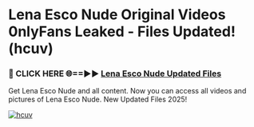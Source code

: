 # Lena Esco Nude Original Videos 0nlyFans Leaked - Files Updated! (hcuv)

<h3>🔴 CLICK HERE 🌐==►► <a href="https://tinyurl.com/52m3yx9h" rel="nofollow">Lena Esco Nude Updated Files</a></h3>

Get Lena Esco Nude and all content. Now you can access all videos and pictures of Lena Esco Nude. New Updated Files 2025!

[![hcuv](https://i.imgur.com/TnHtlc8.gif)](https://tinyurl.com/52m3yx9h)
